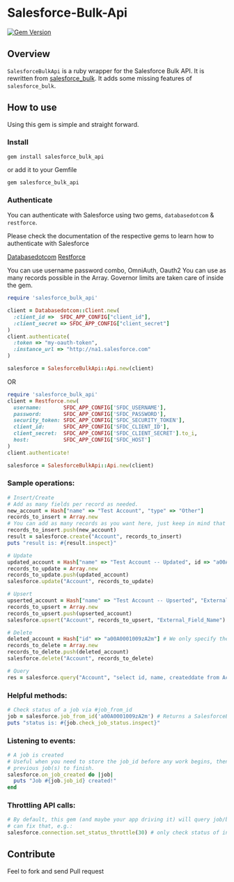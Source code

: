 # Salesforce-Bulk-Api
[![Gem Version](https://badge.fury.io/rb/salesforce_bulk_api.png)](http://badge.fury.io/rb/salesforce_bulk_api)

## Overview

`SalesforceBulkApi` is a ruby wrapper for the Salesforce Bulk API.
It is rewritten from [salesforce_bulk](https://github.com/jorgevaldivia/salesforce_bulk).
It adds some missing features of `salesforce_bulk`.

## How to use

Using this gem is simple and straight forward.

### Install

   `gem install salesforce_bulk_api`

or add it to your Gemfile

   `gem salesforce_bulk_api`

### Authenticate

You can authenticate with Salesforce using two gems, `databasedotcom` & `restforce`.

Please check the documentation of the respective gems to learn how to authenticate with Salesforce

[Databasedotcom](https://github.com/heroku/databasedotcom)
[Restforce](https://github.com/ejholmes/restforce)

You can use username password combo, OmniAuth, Oauth2
You can use as many records possible in the Array. Governor limits are taken care of inside the gem.

```ruby
require 'salesforce_bulk_api'

client = Databasedotcom::Client.new(
  :client_id =>  SFDC_APP_CONFIG["client_id"],
  :client_secret => SFDC_APP_CONFIG["client_secret"]
)
client.authenticate(
  :token => "my-oauth-token",
  :instance_url => "http://na1.salesforce.com"
)

salesforce = SalesforceBulkApi::Api.new(client)
```

OR

```ruby
require 'salesforce_bulk_api'
client = Restforce.new(
  username:       SFDC_APP_CONFIG['SFDC_USERNAME'],
  password:       SFDC_APP_CONFIG['SFDC_PASSWORD'],
  security_token: SFDC_APP_CONFIG['SFDC_SECURITY_TOKEN'],
  client_id:      SFDC_APP_CONFIG['SFDC_CLIENT_ID'],
  client_secret:  SFDC_APP_CONFIG['SFDC_CLIENT_SECRET'].to_i,
  host:           SFDC_APP_CONFIG['SFDC_HOST']
)
client.authenticate!

salesforce = SalesforceBulkApi::Api.new(client)
```

### Sample operations:

```ruby
# Insert/Create
# Add as many fields per record as needed.
new_account = Hash["name" => "Test Account", "type" => "Other"]
records_to_insert = Array.new
# You can add as many records as you want here, just keep in mind that Salesforce has governor limits.
records_to_insert.push(new_account)
result = salesforce.create("Account", records_to_insert)
puts "result is: #{result.inspect}"

# Update
updated_account = Hash["name" => "Test Account -- Updated", id => "a00A0001009zA2m"] # Nearly identical to an insert, but we need to pass the salesforce id.
records_to_update = Array.new
records_to_update.push(updated_account)
salesforce.update("Account", records_to_update)

# Upsert
upserted_account = Hash["name" => "Test Account -- Upserted", "External_Field_Name" => "123456"] # Fields to be updated. External field must be included
records_to_upsert = Array.new
records_to_upsert.push(upserted_account)
salesforce.upsert("Account", records_to_upsert, "External_Field_Name") # Note that upsert accepts an extra parameter for the external field name

# Delete
deleted_account = Hash["id" => "a00A0001009zA2m"] # We only specify the id of the records to delete
records_to_delete = Array.new
records_to_delete.push(deleted_account)
salesforce.delete("Account", records_to_delete)

# Query
res = salesforce.query("Account", "select id, name, createddate from Account limit 3") # We just need to pass the sobject name and the query string
```

### Helpful methods:

```ruby
# Check status of a job via #job_from_id
job = salesforce.job_from_id('a00A0001009zA2m') # Returns a SalesforceBulkApi::Job instance
puts "status is: #{job.check_job_status.inspect}"
```

### Listening to events:

```ruby
# A job is created
# Useful when you need to store the job_id before any work begins, then if you fail during a complex load scenario, you can wait for your
# previous job(s) to finish.
salesforce.on_job_created do |job|
  puts "Job #{job.job_id} created!"
end
```

### Throttling API calls:

```ruby
# By default, this gem (and maybe your app driving it) will query job/batch statuses at an unbounded rate.  We
# can fix that, e.g.:
salesforce.connection.set_status_throttle(30) # only check status of individual jobs/batches every 30 seconds
```

## Contribute

Feel to fork and send Pull request
